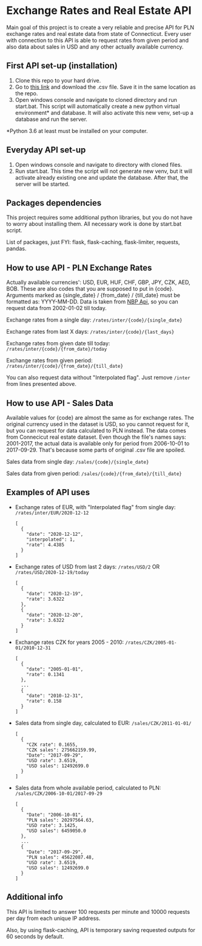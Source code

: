 # Exchange Rates and Real Estate API
Main goal of this project is to create a very reliable and precise API for PLN exchange rates and real estate data from state of Connecticut. 
Every user with connection to this API is able to request rates from given period and also data about sales in USD and any other actually available currency. 

## First API set-up (installation)
1. Clone this repo to your hard drive.
2. Go to [this link](https://data.world/state-of-connecticut/5mzw-sjtu) and download the .csv file. Save it in the same location as the repo.
3. Open windows console and navigate to cloned directory and run start.bat. This script will automatically create a new python virtual environment* and database. It will also activate this new venv, set-up a database and run the server.

\*Python 3.6 at least must be installed on your computer. 

## Everyday API set-up
1. Open windows console and navigate to directory with cloned files.
2. Run start.bat. This time the script will not generate new venv, but it will activate already existing one and update the database. After that, the server will be started.

## Packages dependencies
This project requires some additional python libraries, but you do not have to worry about installing them. All necessary work is done by start.bat script.

List of packages, just FYI: flask, flask-caching, flask-limiter, requests, pandas.

## How to use API - PLN Exchange Rates
Actually available currencies': USD, EUR, HUF, CHF, GBP, JPY, CZK, AED, BOB. 
These are also codes that you are supposed to put in {code}.  Arguments marked as {single_date} / {from_date} / {till_date} must be formatted as: YYYY-MM-DD. 
Data is taken from [NBP Api](http://api.nbp.pl), so you can request data from 2002-01-02 till today.

Exchange rates from a single day:
```/rates/inter/{code}/{single_date}```

Exchange rates from last X days:
```/rates/inter/{code}/{last_days}```

Exchange rates from given date till today:
```/rates/inter/{code}/{from_date}/today```

Exchange rates from given period:
```/rates/inter/{code}/{from_date}/{till_date}```

You can also request data without "Interpolated flag". Just remove ```/inter``` from lines presented above.

## How to use API - Sales Data
Available values for {code} are almost the same as for exchange rates. The original currency used in the dataset is USD, so you cannot request for it, but you can request for data calculated to PLN instead.
The data comes from Connecicut real estate dataset. Even though the file's names says: 2001-2017, the actual data is available only for period from 2006-10-01 to 2017-09-29. That's because some parts of original .csv file are spoiled.

Sales data from single day:
```/sales/{code}/{single_date}```

Sales data from given period:
```/sales/{code}/{from_date}/{till_date}```

## Examples of API uses

* Exchange rates of EUR, with "Interpolated flag" from single day: ``/rates/inter/EUR/2020-12-12`` 
	```
	[
	  {
	    "date": "2020-12-12", 
	    "interpolated": 1, 
	    "rate": 4.4385
	  }
	] 
	```
* Exchange rates of USD from last 2 days: ``/rates/USD/2``  OR ``/rates/USD/2020-12-19/today``
	```
	[
	  {
	    "date": "2020-12-19", 
	    "rate": 3.6322
	  }, 
	  {
	    "date": "2020-12-20", 
	    "rate": 3.6322
	  }
	]
	```

* Exchange rates CZK for years 2005 - 2010:  ``/rates/CZK/2005-01-01/2010-12-31`` 

	```
	[
	  {
	    "date": "2005-01-01", 
	    "rate": 0.1341
	  },
	  ...
	  {
	    "date": "2010-12-31", 
	    "rate": 0.158
	  }
	]
	```
* Sales data from single day, calculated to EUR: ``/sales/CZK/2011-01-01/`` 
	```	
	[
	  {
	    "CZK rate": 0.1655, 
	    "CZK sales": 275662159.99, 
	    "Date": "2017-09-29", 
	    "USD rate": 3.6519, 
	    "USD sales": 12492699.0
	  }
	]
	```
* Sales data from whole available period, calculated to PLN:
``/sales/CZK/2006-10-01/2017-09-29`` 
	```
	[
	  {
	    "Date": "2006-10-01", 
	    "PLN sales": 20297564.63, 
	    "USD rate": 3.1425, 
	    "USD sales": 6459050.0
	  },
	  ...
	  {
	    "Date": "2017-09-29", 
	    "PLN sales": 45622087.48, 
	    "USD rate": 3.6519, 
	    "USD sales": 12492699.0
	  }
	]
	```

## Additional info

This API is limited to answer 100 requests per minute and 10000 requests per day from each unique IP address.

Also, by using flask-caching, API is temporary saving requested outputs for 60 seconds by default.